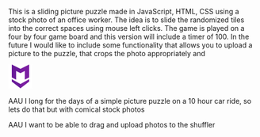 
This is a sliding picture puzzle made in JavaScript, HTML, CSS using a stock photo of an office worker. The idea is to slide the randomized tiles into the correct spaces using mouse left clicks. The game is played on a four by four game board and this version will include a timer of 100. 
In the future I would like to include some functionality that allows you to upload a picture to the puzzle, that crops the photo appropriately and 

![alt text](https://github.com/adam-p/markdown-here/raw/master/src/common/images/icon48.png "picture puzzle Wireframe/ screentshot")

AAU I long for the days of a simple picture puzzle on a 10 hour car ride, so lets do that but with comical stock photos

AAU I want to be able to drag and upload photos to the shuffler